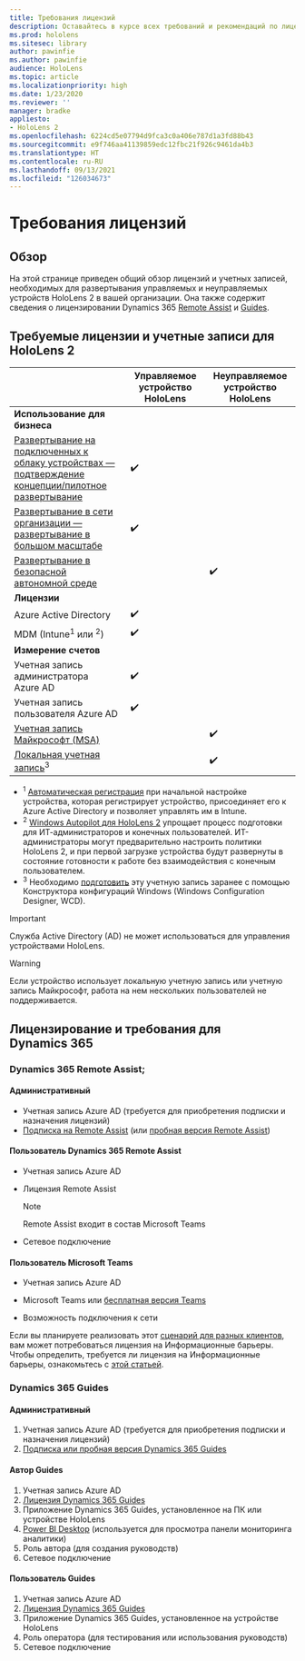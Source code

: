 ```yaml
---
title: Требования лицензий
description: Оставайтесь в курсе всех требований и рекомендаций по лицензированию для управления мобильными устройствами, HoloLens и Remote Assist.
ms.prod: hololens
ms.sitesec: library
author: pawinfie
ms.author: pawinfie
audience: HoloLens
ms.topic: article
ms.localizationpriority: high
ms.date: 1/23/2020
ms.reviewer: ''
manager: bradke
appliesto:
- HoloLens 2
ms.openlocfilehash: 6224cd5e07794d9fca3c0a406e787d1a3fd88b43
ms.sourcegitcommit: e9f746aa41139859edc12fbc21f926c9461da4b3
ms.translationtype: HT
ms.contentlocale: ru-RU
ms.lasthandoff: 09/13/2021
ms.locfileid: "126034673"
---
```

# <a name="license-requirements"></a>Требования лицензий

## <a name="overview"></a>Обзор
На этой странице приведен общий обзор лицензий и учетных записей, необходимых для развертывания управляемых и неуправляемых устройств HoloLens 2 в вашей организации. Она также содержит сведения о лицензировании Dynamics 365 [Remote Assist](#dynamics-365-remote-assist) и [Guides](#dynamics-365-guides).

## <a name="hololens-2-license-and-account-requirements"></a>Требуемые лицензии и учетные записи для HoloLens 2

 
|       &nbsp;      | Управляемое устройство HoloLens | Неуправляемое устройство HoloLens |
|-------------------|-----------------|---------------------|
| **Использование для бизнеса** | | |
| [Развертывание на подключенных к облаку устройствах — подтверждение концепции/пилотное развертывание](hololens-requirements.md#scenario-a-deploy-to-cloud-connected-devices)  | ✔️| |
| [Развертывание в сети организации — развертывание в большом масштабе](hololens-requirements.md#scenario-b-deploy-inside-your-organizations-network) | ✔️| |
| [Развертывание в безопасной автономной среде](hololens-requirements.md#scenario-c-deploy-in-secure-offline-environment) | | ✔️ |
| **Лицензии** | | |
| Azure Active Directory | ✔️ | |
| MDM (Intune<sup>1</sup> или <sup>2</sup>) | ✔️  | |
| **Измерение счетов** |  | |
| Учетная запись администратора Azure AD | ✔️ |  |
| Учетная запись пользователя Azure AD | ✔️ | |
| [Учетная запись Майкрософт (MSA)](/windows/security/identity-protection/access-control/microsoft-accounts)| | ✔️ |
| [Локальная учетная запись](/windows/security/identity-protection/access-control/local-accounts)<sup>3</sup> | | ✔️ |
- <sup>1</sup> [Автоматическая регистрация](/mem/intune/enrollment/windows-enroll#enable-windows-10-automatic-enrollment) при начальной настройке устройства, которая регистрирует устройство, присоединяет его к Azure Active Directory и позволяет управлять им в Intune.
- <sup>2</sup> [Windows Autopilot для HoloLens 2](hololens2-autopilot.md) упрощает процесс подготовки для ИТ-администраторов и конечных пользователей. ИТ-администраторы могут предварительно настроить политики HoloLens 2, и при первой загрузке устройства будут развернуты в состояние готовности к работе без взаимодействия с конечным пользователем.
- <sup>3</sup> Необходимо [подготовить](hololens-provisioning.md#provisioning-package-hololens-wizard) эту учетную запись заранее с помощью Конструктора конфигураций Windows (Windows Configuration Designer, WCD).

> [!IMPORTANT]
> Служба Active Directory (AD) не может использоваться для управления устройствами HoloLens.
 
> [!WARNING]
> Если устройство использует локальную учетную запись или учетную запись Майкрософт, работа на нем нескольких пользователей не поддерживается.

## <a name="dynamics-365-licensing-and-requirements"></a>Лицензирование и требования для Dynamics 365

### <a name="dynamics-365-remote-assist"></a>Dynamics 365 Remote Assist; 

#### <a name="admin"></a>Административный

- Учетная запись Azure AD (требуется для приобретения подписки и назначения лицензий)
- [Подписка на Remote Assist](/dynamics365/mixed-reality/remote-assist/buy-and-deploy-remote-assist) (или [пробная версия Remote Assist](/dynamics365/mixed-reality/remote-assist/try-remote-assist))
    
#### <a name="dynamics-365-remote-assist-user"></a>Пользователь Dynamics 365 Remote Assist

- Учетная запись Azure AD

- Лицензия Remote Assist 

  > [!NOTE]
  > Remote Assist входит в состав Microsoft Teams

- Сетевое подключение

#### <a name="microsoft-teams-user"></a>Пользователь Microsoft Teams

- Учетная запись Azure AD

- Microsoft Teams или [бесплатная версия Teams](https://products.office.com/microsoft-teams/free)

- Возможность подключения к сети

Если вы планируете реализовать этот [сценарий для разных клиентов](/dynamics365/mixed-reality/remote-assist/cross-tenant-overview#scenario-2-leasing-services-to-other-tenants), вам может потребоваться лицензия на Информационные барьеры. Чтобы определить, требуется ли лицензия на Информационные барьеры, ознакомьтесь с [этой статьей](/dynamics365/mixed-reality/remote-assist/cross-tenant-licensing-implementation#step-1-determine-if-information-barriers-are-necessary).

### <a name="dynamics-365-guides"></a>Dynamics 365 Guides 

#### <a name="admin"></a>Административный

1. Учетная запись Azure AD (требуется для приобретения подписки и назначения лицензий)
2. [Подписка или пробная версия Dynamics 365 Guides](/dynamics365/mixed-reality/guides/setup-step-one)

#### <a name="guides-author"></a>Автор Guides

1. Учетная запись Azure AD
1. [Лицензия Dynamics 365 Guides](/dynamics365/mixed-reality/guides/requirements)
1. Приложение Dynamics 365 Guides, установленное на ПК или устройстве HoloLens
1. [Power BI Desktop](https://powerbi.microsoft.com/desktop/) (используется для просмотра панели мониторинга аналитики)
1. Роль автора (для создания руководств)
1. Сетевое подключение

#### <a name="guides-user"></a>Пользователь Guides

1. Учетная запись Azure AD
1. [Лицензия Dynamics 365 Guides](/dynamics365/mixed-reality/guides/requirements)
1. Приложение Dynamics 365 Guides, установленное на устройстве HoloLens
1. Роль оператора (для тестирования или использования руководств)
1. Сетевое подключение
